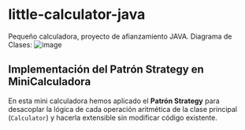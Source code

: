 # little-calculator-java
Pequeño calculadora, proyecto de afianzamiento JAVA.
Diagrama de Clases:
![image](https://github.com/user-attachments/assets/56a302cd-ceba-4cd0-891d-c18b36512167)

## Implementación del Patrón Strategy en MiniCalculadora

En esta mini calculadora hemos aplicado el **Patrón Strategy** para desacoplar la lógica de cada operación aritmética de la clase principal (`Calculator`) y hacerla extensible sin modificar código existente.
